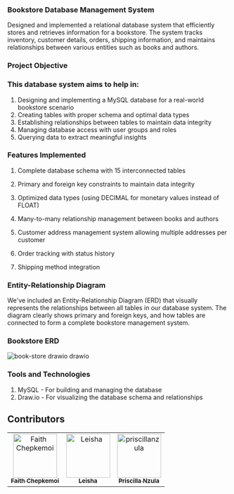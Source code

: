 

### Bookstore Database Management System

Designed and implemented a relational database system that efficiently stores and retrieves information for a bookstore. The system tracks inventory, customer details, orders, shipping information, and maintains relationships between various entities such as books and authors.

### Project Objective

### This database system aims to help in:

1. Designing and implementing a MySQL database for a real-world bookstore scenario
2. Creating tables with proper schema and optimal data types
3. Establishing relationships between tables to maintain data integrity
4. Managing database access with user groups and roles
5. Querying data to extract meaningful insights

### 

### Features Implemented

1. Complete database schema with 15 interconnected tables

2. Primary and foreign key constraints to maintain data integrity

3. Optimized data types (using DECIMAL for monetary values instead of FLOAT)

4. Many-to-many relationship management between books and authors

5. Customer address management system allowing multiple addresses per customer

6. Order tracking with status history

7. Shipping method integration


### 

### Entity-Relationship Diagram
We've included an Entity-Relationship Diagram (ERD) that visually represents the relationships between all tables in our database system. The diagram clearly shows primary and foreign keys, and how tables are connected to form a complete bookstore management system.

### Bookstore ERD
![book-store drawio drawio](https://github.com/user-attachments/assets/4794bc12-6eb8-4aeb-b520-43260d5bb3a3)


### **Tools and Technologies**

1. MySQL \- For building and managing the database  
2. Draw.io \- For visualizing the database schema and relationships

   

## Contributors

<!-- readme: contributors -start -->
<table>
  <thead></thead>
  <tbody>
    <tr>
      <td align="center">
        <a href="https://github.com/faithchepkemoi99">
          <img src="https://avatars.githubusercontent.com/u/184145670?v=4" width="100;" alt="Faith Chepkemoi"/>
          <br />
          <sub><b>Faith Chepkemoi</b></sub>
        </a>
      </td>
      <td align="center">
        <a href="https://github.com/leisha-http">
          <img src="https://avatars.githubusercontent.com/u/201799064?v=4" width="100;" alt="Leisha"/>
          <br />
          <sub><b>Leisha</b></sub>
        </a>
      </td>
      <td align="center">
        <a href="https://github.com/priscillanzula">
          <img src="https://avatars.githubusercontent.com/u/144167777?v=4" width="100;" alt="priscillanzula"/>
          <br />
          <sub><b>Priscilla Nzula</b></sub>
        </a>
      </td>
    </tr>
  </tbody>
</table>
<!-- readme: contributors -end -->
